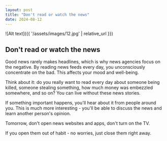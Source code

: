 ```yaml
---
layout: post
title: "Don't read or watch the news"
date: 2024-08-12
---
```


![Alt text]({{ '/assets/images/12.jpg' | relative_url }})

## Don't read or watch the news

Good news rarely makes headlines, which is why news agencies focus on the negative. By reading news feeds every day, you unconsciously concentrate on the bad. This affects your mood and well-being.

Think about it: do you really want to read every day about someone being killed, someone stealing something, how much money was embezzled somewhere, and so on? You can live without these news stories.

If something important happens, you'll hear about it from people around you. This is much more interesting - you'll be able to discuss the news and learn another person's opinion.

Tomorrow, don't open news websites and apps, don't turn on the TV.

If you open them out of habit - no worries, just close them right away.